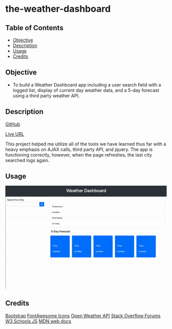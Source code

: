 # the-weather-dashboard

## Table of Contents

* [Objective](#Objective)
* [Description](#Description)
* [Usage](#usage)
* [Credits](#credits)

 ## Objective
 
 - To build a Weather Dashboard app including a user search field with a logged list, display of current day weather data, and a 5-day forecast using a third party weather API.
 
 ## Description
 
 [GitHub](https://github.com/mbostwick1/the-weather-dashboard)
 
 [Live URL](https://mbostwick1.github.io/the-weather-dashboard/)
 
 This project helped me utilize all of the tools we have learned thus far with a heavy emphasis on AJAX calls, third party API, and jquery. The app is functioning correctly, however, when the page refreshes, the last city searched logs again. 

 ## Usage

![Weather Dashboard Demo](x_usage/Demo.gif)

## Credits
[Bootstrap](https://getbootstrap.com/docs/4.5/components/)
[FontAwesome Icons](https://fontawesome.com/icons/save)
[Open Weather API](https://openweathermap.org/)
[Stack Overflow Forums](https://stackoverflow.com/)
[W3 Schools JS](https://www.w3schools.com/js/)
[MDN web docs](https://developer.mozilla.org/en-US/)


